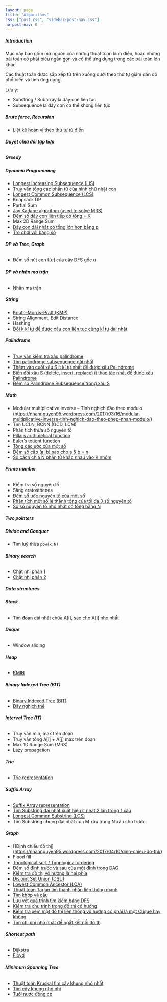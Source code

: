 ```yaml
---
layout: page
title: "Algorithms"
css: ["post.css", "sidebar-post-nav.css"]
no-post-nav: 0
---
```

##### **Introduction**
Mục này bao gồm mã nguồn của những thuật toán kinh điển, hoặc những bài toán có phát biểu ngắn gọn và có thể ứng dụng trong các bài toán lớn khác.

Các thuật toán được sắp xếp từ trên xuống dưới theo thứ tự giảm dần độ phổ biến và tính ứng dụng.

Lưu ý:
+ Substring / Subarray là dãy con liên tục
+ Subsequence là dãy con có thể không liên tục

##### **Brute force, Recursion**
* [Liệt kê hoán vị theo thứ tự từ điển](https://nhannguyen95.wordpress.com/2016/03/07/thuat-toan-liet-ke-hoan-vi-theo-thu-tu-tu-dien/)

###### **Duyệt chia đôi tập hợp**

##### **Greedy**

##### **Dynamic Programming**
* [Longest Increasing Subsequence (LIS)](https://nhannguyen95.wordpress.com/2017/02/27/lis-day-con-tang-dai-nhat/)
* [Truy vấn tổng các phần tử của hình chữ nhật con](https://nhannguyen95.github.io/2017/08/01/truy-van-tong-phan-tu-cua-hinh-chu-nhat-con)
* [Longest Common Subsequence (LCS)](https://nhannguyen95.github.io/2017/08/02/day-con-chung-khong-lien-ke-dai-nhat)
* Knapsack DP
* Partial Sum
* [Jay Kadane algorithm (used to solve MRS)](https://nhannguyen95.wordpress.com/2017/03/23/day-con-lien-tiep-co-tong-lon-nhat/)
* [Đếm số dãy con liên tiếp có tổng = K](http://codeforces.com/problemset/problem/165/C)
* Max 2D Range Sum
* [Dãy con dài nhất có tổng lớn hơn bằng p](https://nhannguyen95.github.io/2017/08/02/day-con-dai-nhat-co-tong-lon-hon-bang-p)
* [Trò chơi với băng số](https://nhannguyen95.github.io/2017/08/02/tro-choi-voi-bang-so)

###### **DP và Tree, Graph**
* Đếm số nút con f[u] của cây DFS gốc u

###### **DP và nhân ma trận**
* Nhân ma trận

##### **String**
* [Knuth–Morris–Pratt (KMP)](https://nhannguyen95.wordpress.com/2017/02/27/kmp/)
* String Alignment, Edit Distance
* Hashing
* [Đổi k kí tự để được xâu con liên tục cùng kí tự dài nhất](https://nhannguyen95.github.io/2017/07/21/doi-k-ki-tu-de-duoc-xau-con-lien-tuc-cung-ki-tu-dai-nhat)

###### **Palindrome**
* [Truy vấn kiểm tra xâu palindrome](https://nhannguyen95.github.io/2017/08/01/truy-van-kiem-tra-xau-palindrome)
* [Tìm palindrome subsequence dài nhất](https://nhannguyen95.github.io/2017/08/01/tim-xau-con-palindrome-dai-nhat)
* [Thêm vào cuối xâu S ít kí tự nhất để được xâu Palindrome](https://nhannguyen95.wordpress.com/2017/03/02/uva-11475-extend-to-palindrome/)
* [Biến đổi xâu S (delete, insert, replace) ít thao tác nhất để được xâu Palindrome](https://nhannguyen95.wordpress.com/2017/03/12/uva-10739-string-to-palindrome/)
* [Đếm số Palindrome Subsequence trong xâu S](https://nhannguyen95.wordpress.com/2017/03/13/uva-10617-again-palindrome/)


##### **Math**
* Modular multiplicative inverse – Tính nghịch đảo theo modulo (https://nhannguyen95.wordpress.com/2017/03/16/modular-multiplicative-inverse-tinh-nghich-dao-theo-phep-nhan-modulo/)
* Tìm UCLN, BCNN (GCD, LCM)
* Phân tích thừa số nguyên tố
* [Pillai’s arithmetical function](https://nhannguyen95.wordpress.com/2017/02/01/pillais-arithmetical-function-thuat-toan-tinh-ham-pillai/)
* [Euler’s totient function](https://nhannguyen95.wordpress.com/2017/02/01/978/)
* [Tổng các ước của một số](https://nhannguyen95.github.io/2017/08/01/tong-cac-uoc-cua-mot-so)
* [Đếm số cặp (a, b) sao cho a & b = n](https://nhannguyen95.github.io/2017/07/30/dem-so-cap-(a,b)-sao-cho-a&b=n)
* [Số cách chia N phần tử khác nhau vào K nhóm](https://nhannguyen95.github.io/2017/08/09/so-cach-chia-n-phan-tu-khac-nhau-thanh-k-nhom)

###### **Prime number**
* Kiểm tra số nguyên tố
* Sàng eratosthenes
* [Đếm số ước nguyên tố của một số](https://nhannguyen95.github.io/2017/07/28/dem-so-uoc-nguyen-to-cua-mot-so)
* [Phân tích một số lẻ thành tổng của tối đa 3 số nguyên tố](https://nhannguyen95.github.io/2017/07/30/phan-tich-mot-so-le-thanh-tong-cua-toi-da-3-so-nguyen-to)
* [Số số nguyên tố nhỏ nhất có tổng bằng N](https://nhannguyen95.github.io/2017/07/21/so-so-nguyen-to-nho-nhat-co-tong-bang-n)

##### **Two pointers**

##### **Divide and Conquer**
* Tìm luỹ thừa `pow(x,N)`

###### **Binary search**
* [Chặt nhị phân 1](https://nhannguyen95.wordpress.com/2015/11/30/chat-nhi-phan-va-cac-bien-the/)
* [Chặt nhị phân 2](https://nhannguyen95.wordpress.com/2016/02/21/chat-nhi-phan-va-cac-bien-the-part-2/)

##### **Data structures**

###### **Stack**
* Tìm đoạn dài nhất chứa A[i], sao cho A[i] nhỏ nhất

###### **Deque**
* Window sliding

###### **Heap**
* [KMIN](https://nhannguyen95.github.io/2017/08/04/KMIN)

###### **Binary Indexed Tree (BIT)**
* [Binary Indexed Tree (BIT)](https://nhannguyen95.github.io/2017/08/01/binary-indexed-tree)
* [Dãy nghịch thế](https://nhannguyen95.github.io/2017/08/01/day-nghich-the)

###### **Interval Tree (IT)**
* Truy vấn min, max trên đoạn
* Truy vấn tổng A[i] + A[j] max trên đoạn
* Max 1D Range Sum (MRS)
* Lazy propagation

###### **Trie**
* [Trie representation](https://nhannguyen95.wordpress.com/2017/03/18/trie/)

###### **Suffix Array**
* [Suffix Array representation](https://nhannguyen95.wordpress.com/2017/03/16/suffix-array/)
* [Tìm Substring dài nhất xuất hiện ít nhất 2 lần trong 1 xâu](https://nhannguyen95.wordpress.com/2017/03/17/uva-1223-editor/)
* [Longest Common Substring (LCS)](https://nhannguyen95.wordpress.com/2017/03/17/uva-760-dna-sequencing/)
* Tìm Substring chung dài nhất của M xâu trong N xâu cho trước

##### **Graph**
* []Định chiều đồ thị](https://nhannguyen95.wordpress.com/2017/04/10/dinh-chieu-do-thi/)
* Flood fill
* [Topological sort / Topological ordering](https://nhannguyen95.wordpress.com/2017/04/11/tim-thu-tu-topo-trong-dag/)
* [Đếm số đỉnh trước và sau của một đỉnh trong DAG](https://nhannguyen95.wordpress.com/2016/09/16/count-number-of-predecessors-and-successors-of-each-vertex-in-a-dag/)
* [Kiểm tra đồ thị vô hướng là hai phía](https://nhannguyen95.wordpress.com/2016/08/10/kiem-tra-do-thi-2-phia/)
* [Disjoint Set Union (DSU)](https://nhannguyen95.github.io/2017/07/30/disjoint-set-union)
* [Lowest Common Ancestor (LCA)](https://nhannguyen95.github.io/2017/07/27/lowest-common-ancestor)
* [Thuật toán Tarjan tìm thành phần liên thông mạnh](https://nhannguyen95.github.io/2017/08/04/thuat-toan-tarjan-tim-thanh-phan-lien-thong-manh)
* [Tìm khớp và cầu](https://nhannguyen95.github.io/2017/08/04/tim-khop-va-cau)
* [Lưu vết quá trình tìm kiếm bằng DFS](https://nhannguyen95.wordpress.com/2017/03/25/luu-vet-qua-trinh-tim-kiem-bang-dfs/)
* [Kiểm tra chu trình trong đồ thị có hướng](https://nhannguyen95.github.io/2017/07/21/kiem-tra-chu-trinh-trong-do-thi-co-huong)
* [Kiểm tra xem một đồ thị  liên thông vô hướng có phải là một Clique hay không](http://codeforces.com/contest/771/problem/A)
* [Tìm chi phí nhỏ nhất để ngắt kết nối đồ thị](https://nhannguyen95.github.io/2017/07/19/tim-chi-phi-nho-nhat-de-ngat-ket-noi-do-thi)

###### **Shortest path**
* [Dijkstra](https://nhannguyen95.github.io/2017/07/21/dijkstra)
* [Floyd](https://nhannguyen95.github.io/2017/08/09/floyd)

###### **Minimum Spanning Tree**
* [Thuật toán Kruskal tìm cây khung nhỏ nhất](https://nhannguyen95.github.io/2017/08/03/cay-khung-nho-nhat)
* [Tìm cây khung nhỏ nhì](https://nhannguyen95.wordpress.com/2017/04/15/thuat-toan-kruskal-tim-cay-khung-nho-nhi-minimum-spanning-tree/)
* [Tưới nước đồng cỏ](https://nhannguyen95.github.io/2017/08/04/tuoi-nuoc-dong-co)
